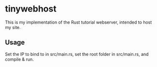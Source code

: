 # tinywebhost
This is my implementation of the Rust tutorial webserver, intended to host my site.

## Usage
Set the IP to bind to in src/main.rs, set the root folder in src/main.rs, and compile & run.
